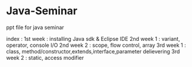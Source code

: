 # Java-Seminar
ppt file for java seminar

index :
1st week 	: installing Java sdk & Eclipse IDE
2nd week 1	: variant, operator, console I/O
2nd week 2	: scope, flow control, array
3rd week 1	: class, method/constructor,extends,interface,parameter delievering
3rd week 2	: static, access modifier